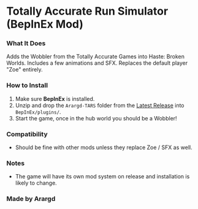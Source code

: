 # Totally Accurate Run Simulator (BepInEx Mod)  

### What It Does  
Adds the Wobbler from the Totally Accurate Games into Haste: Broken Worlds. 
Includes a few animations and SFX.
Replaces the default player "Zoe" entirely.

### How to Install  
1. Make sure **BepInEx** is installed.  
2. Unzip and drop the `Arargd-TARS` folder from the [Latest Release](https://github.com/Arargd/TARS/releases/tag/Release) into `BepInEx/plugins/`.  
3. Start the game, once in the hub world you should be a Wobbler!

### Compatibility  
- Should be fine with other mods unless they replace Zoe / SFX as well.

### Notes
- The game will have its own mod system on release and installation is likely to change.

### Made by Arargd  

